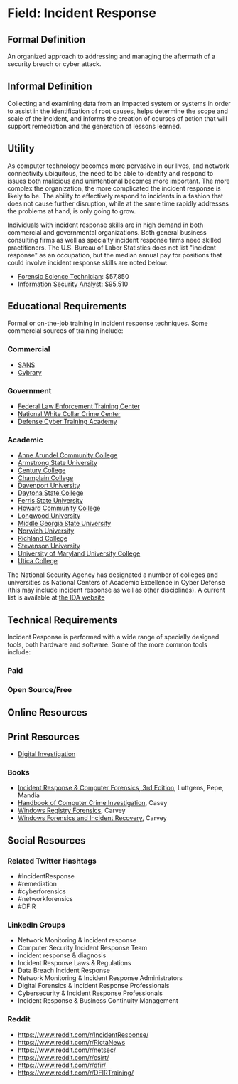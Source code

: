 # Field: Incident Response

## Formal Definition

An organized approach to addressing and managing the aftermath of a security breach or cyber attack. 

## Informal Definition

Collecting and examining data from an impacted system or systems in order to assist in the identification of root causes, helps determine the scope and scale of the incident, and informs the creation of courses of action that will support remediation and the generation of lessons learned.

## Utility

As computer technology becomes more pervasive in our lives, and network connectivity ubiquitous, the need to be able to identify and respond to issues both malicious and unintentional becomes more important. The more complex the organization, the more complicated the incident response is likely to be. The ability to effectively respond to incidents in a fashion that does not cause further disruption, while at the same time rapidly addresses the problems at hand, is only going to grow.

Individuals with incident response skills are in high demand in both commercial and governmental organizations. Both general business consulting firms as well as specialty incident response firms need skilled  practitioners. The U.S. Bureau of Labor Statistics does not list "incident response" as an occupation, but the median annual pay for positions that could involve incident response skills are noted below:

- [Forensic Science Technician](https://www.bls.gov/ooh/life-physical-and-social-science/forensic-science-technicians.htm): $57,850
- [Information Security Analyst](https://www.bls.gov/ooh/computer-and-information-technology/information-security-analysts.htm): $95,510

## Educational Requirements

Formal or on-the-job training in incident response techniques. Some commercial sources of training include:

### Commercial

- [SANS](https://www.sans.org/)
- [Cybrary](https://www.cybrary.it/)

### Government

- [Federal Law Enforcement Training Center](https://www.fletc.gov/training-catalog)
- [National White Collar Crime Center](http://www.iacpcybercenter.org/investigators/training/)
- [Defense Cyber Training Academy](https://www.dc3.mil/cyber-training)

### Academic

- [Anne Arundel Community College](http://www.aacc.edu/)
- [Armstrong State University](https://www.armstrong.edu/)
- [Century College](http://www.century.edu/)
- [Champlain College](http://www.champlain.edu/)
- [Davenport University](http://www.davenport.edu/)
- [Daytona State College](http://www.daytonastate.edu/)
- [Ferris State University](http://www.ferris.edu/)
- [Howard Community College](http://www.howardcc.edu/)
- [Longwood University](http://www.longwood.edu/)
- [Middle Georgia State University](http://www.mga.edu/)
- [Norwich University](http://www.norwich.edu/)
- [Richland College](http://www.richlandcollege.edu/)
- [Stevenson University](http://www.stevenson.edu/)
- [University of Maryland University College](http://www.umuc.edu/)
- [Utica College](http://www.utica.edu/)

The National Security Agency has designated a number of colleges and universities as National Centers of Academic Excellence in Cyber Defense (this may include incident response as well as other  disciplines). A current list is available at [the IDA website](https://www.iad.gov/NIETP/reports/cae_designated_institutions.cfm)

## Technical Requirements

Incident Response is performed with a wide range of specially designed tools, both hardware and software. Some of the more common tools include:

### Paid

### Open Source/Free

## Online Resources

## Print Resources

- [Digital Investigation](https://www.journals.elsevier.com/digital-investigation)

### Books

- [Incident Response & Computer Forensics, 3rd Edition](https://amzn.to/2WZlmjE), Luttgens, Pepe, Mandia
- [Handbook of Computer Crime Investigation](https://amzn.to/2I6Wm6K), Casey
- [Windows Registry Forensics](https://amzn.to/2N3oary), Carvey
- [Windows Forensics and Incident Recovery](https://amzn.to/2UXaOzQ), Carvey

## Social Resources

### Related Twitter Hashtags

- #IncidentResponse
- #remediation
- #cyberforensics
- #networkforensics
- #DFIR

### LinkedIn Groups

- Network Monitoring & Incident response
- Computer Security Incident Response Team
- incident response & diagnosis
- Incident Response Laws & Regulations
- Data Breach Incident Response
- Network Monitoring & Incident Response Administrators
- Digital Forensics & Incident Response Professionals
- Cybersecurity & Incident Response Professionals
- Incident Response & Business Continuity Management

### Reddit

- https://www.reddit.com/r/IncidentResponse/
- https://www.reddit.com/r/RictaNews
- https://www.reddit.com/r/netsec/
- https://www.reddit.com/r/csirt/
- https://www.reddit.com/r/dfir/
- https://www.reddit.com/r/DFIRTraining/